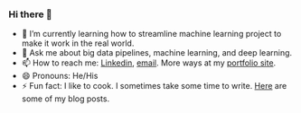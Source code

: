 ### Hi there 👋

- 🌱 I’m currently learning how to streamline machine learning project to make it work in the real world. 
- 💬 Ask me about big data pipelines, machine learning, and deep learning.
- 📫 How to reach me: [Linkedin](https://github.com/sujanay), [email](sujanay@hotmail.com). More ways at my [portfolio site](https://sujanay.github.io/).
- 😄 Pronouns: He/His
- ⚡ Fun fact: I like to cook. I sometimes take some time to write. [Here](https://sujanay.github.io/blog/) are some of my blog posts.
